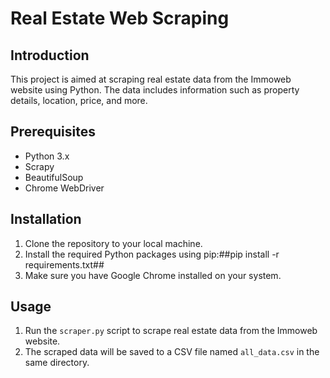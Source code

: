 # Real Estate Web Scraping

## Introduction
This project is aimed at scraping real estate data from the Immoweb website using Python. The data includes information such as property details, location, price, and more.

## Prerequisites
- Python 3.x
- Scrapy
- BeautifulSoup
- Chrome WebDriver

## Installation
1. Clone the repository to your local machine.
2. Install the required Python packages using pip:##pip install -r requirements.txt##
3. Make sure you have Google Chrome installed on your system.

## Usage
1. Run the `scraper.py` script to scrape real estate data from the Immoweb website.
2. The scraped data will be saved to a CSV file named `all_data.csv` in the same directory.
